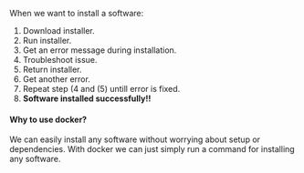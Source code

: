 
When we want to install a software:
1. Download installer.
2. Run installer.
3. Get an error message during installation.
4. Troubleshoot issue.
5. Return installer.
6. Get another error.
7. Repeat step (4 and (5) untill error is fixed.
8. **Software installed successfully!!** 


#### Why to use docker?
We can easily install any software without worrying about setup or dependencies. With docker we can just simply run a command for installing any software.
